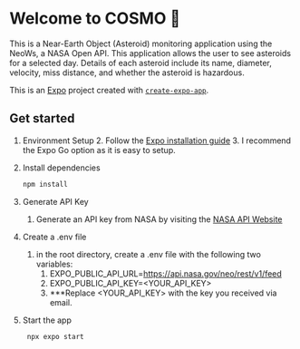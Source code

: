 # Welcome to COSMO 👋
This is a Near-Earth Object (Asteroid) monitoring application using the NeoWs, a NASA Open API. 
This application allows the user to see asteroids for a selected day. Details of each asteroid include its name,
diameter, velocity, miss distance, and whether the asteroid is hazardous. 

This is an [Expo](https://expo.dev) project created with [`create-expo-app`](https://www.npmjs.com/package/create-expo-app).

## Get started
1. Environment Setup
   2. Follow the [Expo installation guide](https://docs.expo.dev/get-started/set-up-your-environment/?platform=ios&device=simulated&mode=expo-go)
   3. I recommend the Expo Go option as it is easy to setup. 


2. Install dependencies
   ```bash
   npm install
   ```
   
3. Generate API Key
   1. Generate an API key from NASA by visiting the [NASA API Website](https://api.nasa.gov)
   

4. Create a .env file 
   1. in the root directory, create a .env file with the following two variables:
         1. EXPO_PUBLIC_API_URL=https://api.nasa.gov/neo/rest/v1/feed
         2. EXPO_PUBLIC_API_KEY=<YOUR_API_KEY>
         3. ***Replace <YOUR_API_KEY> with the key you received via email.

   
5. Start the app 
   ```bash
    npx expo start
   ```
